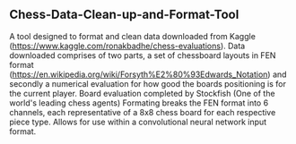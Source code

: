 ## Chess-Data-Clean-up-and-Format-Tool
A tool designed to format and clean data downloaded from Kaggle (https://www.kaggle.com/ronakbadhe/chess-evaluations).
Data downloaded comprises of two parts, a set of chessboard layouts in FEN format (https://en.wikipedia.org/wiki/Forsyth%E2%80%93Edwards_Notation)
and secondly a numerical evaluation for how good the boards positioning is for the current player. Board evaluation completed by Stockfish (One of the world's leading chess agents)
Formating breaks the FEN format into 6 channels, each representative of a 8x8 chess board for each respective piece type.
Allows for use within a convolutional neural network input format.
